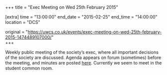 +++
title = "Exec Meeting on Wed 25th February 2015"

[extra]
time = "13:00:00"
end_date = "2015-02-25"
end_time = "14:00:00"
location = "DCS"

original = "https://uwcs.co.uk/events/exec-meeting-on-wed-25th-february-2015-1474489107000/"    
+++

Weekly public meeting of the society’s exec, where all important decisions of the society are discussed. Agenda appears on forum (sometimes) before the meeting, and minutes are posted [here](https://uwcs.co.uk/minutes/). Currently we seem to meet in the student common room.

